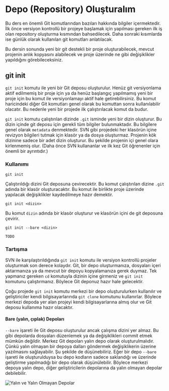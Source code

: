 # Depo (Repository) Oluşturalım

Bu ders en önemli Git komutlarından bazıları hakkında bilgiler içermektedir. İlk önce 
versiyon kontrollü bir projeye başlamak için yapılması gereken ilk iş olan repository 
oluşturma kısmından bahsedilecek. Daha sonraki kısımlarda ise günlük olarak kullanılan 
git komutları anlatılacak.

Bu dersin sonunda yeni bir git destekli bir proje oluşturabilecek, mevcut projenin anlık 
kopyasını alabilecek ve proje üzerinde ne gibi değişiklikler yapıldığını görebileceksiniz.

## git init

```git init``` komutu ile yeni bir Git deposu oluşturulur. Henüz git versiyonlama aktif edilmemiş 
bir proje için ya da henüz başlangıç yapılmamış yeni bir proje için bu komut ile versiyonlamayı 
aktif hale getirebilirsiniz. Bu komut haricindeki diğer Git komutları genel olarak bu komuttan 
sonra kullanılabilir olacatır. Bu nedenle yeni bir projede ilk çalıştırılacak komut da budur.

```git init``` komutu çalıştırılan dizinde ```.git``` isminde yeni bir dizin oluşturur. Bu dizin 
içinde git deposu için gerekli tüm bilgiler bulunmaktadır. Bu bilgilere genel olarak ```metadata``` 
denmektedir. SVN gibi projedeki her klasörün içine revizyon bilgileri tutmak için klasör ya da dosya 
oluşturmaz. Projenin kök dizinine sadece bir adet dizin oluşturur. Bu şekilde projenin içi genel olara 
kirlenmemiş olur. (Daha önce SVN kullananlar ve ilk kez Git öğrenenler için önemli bir ayrıntıdır.)

### Kullanımı

```
git init
```

Çalıştırıldığı dizini Git deposuna çevirecektir. Bu komut çalıştırılan dizine ```.git``` adında bir 
klasör oluşturacaktır. Bu komut ile birlikte proje üzerinde yapılacak değişiklikler kaydedilmeye hazır 
demektir.

```
git init <dizin>
```

Bu komut ```dizin``` adında bir klasör oluşturur ve klasörün içini de git deposuna çevirir.

```
git init --bare <dizin>
```

```TODO```

### Tartışma

SVN ile karşılaştırıldığında ```git init``` komutu ile versiyon kontrollü projeler oluşturmak 
son derece kolaydır. Git, bir depo oluşturmanıza, dosyaları içeri aktarmanıza ya da mevcut bir depoyu 
kopyalamanıza gerek duymaz. Tek yapmanız gereken ```cd``` komutuyla dizinin içine girmeniz ve 
```git init``` komutunu çalıştırmanız. Böylece Git deponuz hazır hale gelecektir.

Çoğu projede ```git init``` komutu merkezi bir depo oluşturulurken kullanılır ve geliştiriciler 
kendi bilgisayarlarında ```git clone``` komutunu kullanırlar. Böylece merkezi depoda yer alan projeyi 
kendi bilgisayarlarına almış olur ve Git deposu kullanıma hazır olacaktır.

#### Bare (yalın, çıplak) Depoları

```--bare``` işareti ile  Git deposu oluşturulur ancak çalışma dizini yer almaz. Bu gibi depolarda 
dosyaları düzenlemek ya da değişiklikleri commit etmek mümkün değildir. Merkez Git depoları yalın 
depo olarak oluşturulmalıdır. Çünkü yalın olmayan bir depoya dalları göndermek değişiklikerin üzerine 
yazılmasını sağlayabilir. Şu şekilde de düşünebiliriz. Eğer bir depo ```--bare``` işareti ile oluşturulduysa 
bu depo kodların sadece saklandığı ve üzerinde geliştirme yapılmadığı bir depo olarak düşünülebilir. 
Böylece merkezi depoya yalın depo, diğer geliştiricilerin depolarına  da yalın olmayan depolar debilebilir.

![Yalın ve Yalın Olmayan Depolar](https://cdn.rawgit.com/irfanevrens/gitdersleri/master/resimler/baslangic-rehberi/depo-olusturalim/01.svg)